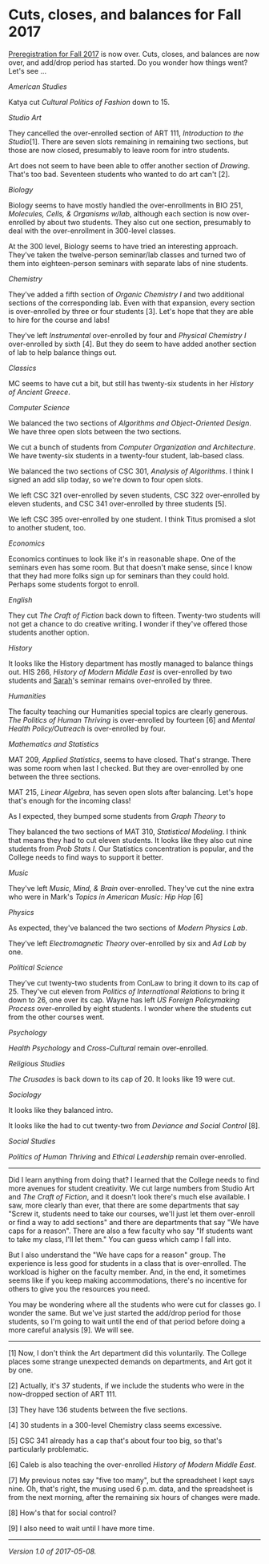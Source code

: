 Cuts, closes, and balances for Fall 2017
========================================

[Preregistration for Fall 2017](prereg-2017F) is now over.  Cuts, closes,
and balances are now over, and add/drop period has started.  Do you wonder 
how things went?  Let's see ...

_American Studies_

Katya cut _Cultural Politics of Fashion_ down to 15.

_Studio Art_

They cancelled the over-enrolled section of ART 111, _Introduction
to the Studio_[1].  There are seven slots remaining in remaining
two sections, but those are now closed, presumably to leave room for
intro students.

Art does not seem to have been able to offer another section of
_Drawing_.  That's too bad.  Seventeen students who wanted to do art
can't [2].

_Biology_

Biology seems to have mostly handled the over-enrollments in BIO 251, 
_Molecules, Cells, & Organisms w/lab_, although each section is now
over-enrolled by about two students.  They also cut one section,
presumably to deal with the over-enrollment in 300-level classes.

At the 300 level, Biology seems to have tried an interesting approach.
They've taken the twelve-person seminar/lab classes and turned two of
them into eighteen-person seminars with separate labs of nine students.

_Chemistry_

They've added a fifth section of _Organic Chemistry I_ and two additional
sections of the corresponding lab.  Even with that expansion, every
section is over-enrolled by three or four students [3].  Let's hope
that they are able to hire for the course and labs!

They've left _Instrumental_ over-enrolled by four and _Physical Chemistry I_
over-enrolled by sixth [4].  But they do seem to have added another
section of lab to help balance things out.

_Classics_

MC seems to have cut a bit, but still has twenty-six students in her
_History of Ancient Greece_.

_Computer Science_

We balanced the two sections of _Algorithms and Object-Oriented Design_.  We
have three open slots between the two sections.

We cut a bunch of students from _Computer Organization and Architecture_.
We have twenty-six students in a twenty-four student, lab-based class.

We balanced the two sections of CSC 301, _Analysis of Algorithms_.  I
think I signed an add slip today, so we're down to four open slots.

We left CSC 321 over-enrolled by seven students, CSC 322 over-enrolled
by eleven students, and CSC 341 over-enrolled by three students [5].

We left CSC 395 over-enrolled by one student.  I think Titus promised
a slot to another student, too.

_Economics_

Economics continues to look like it's in reasonable shape.  One of the
seminars even has some room.  But that doesn't make sense, since I know
that they had more folks sign up for seminars than they could hold.  
Perhaps some students forgot to enroll.

_English_

They cut _The Craft of Fiction_ back down to fifteen.  Twenty-two students
will not get a chance to do creative writing.  I wonder if they've offered
those students another option.

_History_

It looks like the History department has mostly managed to balance
things out.  HIS 266, _History of Modern Middle East_ is over-enrolled
by two students and [Sarah](sarah-purcell)'s seminar remains
over-enrolled by three.

_Humanities_

The faculty teaching our Humanities special topics are clearly generous.
_The Politics of Human Thriving_ is over-enrolled by fourteen [6] and
_Mental Health Policy/Outreach_ is over-enrolled by four.

_Mathematics and Statistics_

MAT 209, _Applied Statistics_, seems to have closed.  That's strange.
There was some room when last I checked.  But they are over-enrolled
by one between the three sections.

MAT 215, _Linear Algebra_, has seven open slots after balancing.  Let's
hope that's enough for the incoming class!

As I expected, they bumped some students from _Graph Theory_ to

They balanced the two sections of MAT 310, _Statistical Modeling_.
I think that means they had to cut eleven students.  It looks like they
also cut nine students from _Prob Stats I_.  Our Statistics concentration
is popular, and the College needs to find ways to support it better.

_Music_

They've left _Music, Mind, & Brain_ over-enrolled.  They've cut the nine
extra who were in Mark's _Topics in American Music: Hip Hop_ [6]

_Physics_

As expected, they've balanced the two sections of _Modern Physics Lab_.

They've left _Electromagnetic Theory_ over-enrolled by six and _Ad Lab_
by one.

_Political Science_

They've cut twenty-two students from ConLaw to bring it down to its cap 
of 25.  They've cut eleven from _Politics of International Relations_
to bring it down to 26, one over its cap.  Wayne has left _US Foreign
Policymaking Process_ over-enrolled by eight students.  I wonder where
the students cut from the other courses went.

_Psychology_

_Health Psychology_ and _Cross-Cultural_ remain over-enrolled.

_Religious Studies_

_The Crusades_ is back down to its cap of 20.  It looks like 19 were cut.

_Sociology_

It looks like they balanced intro.

It looks like the had to cut twenty-two from _Deviance and Social Control_
[8].

_Social Studies_

_Politics of Human Thriving_ and _Ethical Leadership_ remain over-enrolled.

---

Did I learn anything from doing that?  I learned that the College needs
to find more avenues for student creativity.  We cut large numbers from
Studio Art and _The Craft of Fiction_, and it doesn't look there's
much else available.  I saw, more clearly than ever, that there are
some departments that say "Screw it, students need to take our courses,
we'll just let them over-enroll or find a way to add sections" and there
are departments that say "We have caps for a reason".  There are also
a few faculty who say "If students want to take my class, I'll let them."
You can guess which camp I fall into.

But I also understand the "We have caps for a reason" group.  The experience
is less good for students in a class that is over-enrolled.  The workload
is higher on the faculty member.  And, in the end, it sometimes seems like
if you keep making accommodations, there's no incentive for others to give
you the resources you need.

You may be wondering where all the students who were cut for classes go.
I wonder the same.  But we've just started the add/drop period for those
students, so I'm going to wait until the end of that period before doing
a more careful analysis [9].  We will see.

---

[1] Now, I don't think the Art department did this voluntarily.  The
College places some strange unexpected demands on departments, and Art
got it by one.

[2] Actually, it's 37 students, if we include the students who were in
the now-dropped section of ART 111.

[3] They have 136 students between the five sections.

[4] 30 students in a 300-level Chemistry class seems excessive.

[5] CSC 341 already has a cap that's about four too big, so that's
particularly problematic.

[6] Caleb is also teaching the over-enrolled _History of Modern Middle
East_.

[7] My previous notes say "five too many", but the spreadsheet I kept
says nine.  Oh, that's right, the musing used 6 p.m. data, and the 
spreadsheet is from the next morning, after the remaining six hours of
changes were made.

[8] How's that for social control?

[9] I also need to wait until I have more time.

---

*Version 1.0 of 2017-05-08.*
